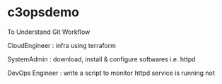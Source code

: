 # c3opsdemo
To Understand Git Workflow

CloudEngineer : infra using terraform 

SystemAdmin : download, install & configure softwares i.e. httpd 

DevOps Engineer : write a script to monitor httpd service is running not 